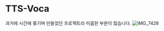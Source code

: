 # TTS-Voca

과거에 시간에 쫒기며 만들었던 프로젝트라 미흡한 부분이 많습니다.
![IMG_7428](https://user-images.githubusercontent.com/37468032/174878453-5022a973-6fac-4f2b-a682-77c986c52728.PNG)
